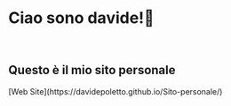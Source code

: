 <h1>Ciao sono davide!👋</h1> <br>
<h2>Questo è il mio sito personale </h2>
[Web Site](https://davidepoletto.github.io/Sito-personale/)


